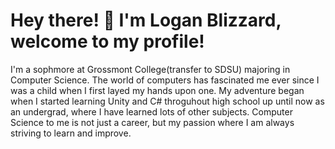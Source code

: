 # Hey there! 👋 I'm Logan Blizzard, welcome to my profile!
I'm a sophmore at Grossmont College(transfer to SDSU) majoring in Computer Science. The world of computers has fascinated me ever since I was a child when I first layed my hands upon one. My adventure began when I started learning Unity and C# throguhout high school up until now as an undergrad, where I have learned lots of other subjects. Computer Science to me is not just a career, but my passion where I am always striving to learn and improve.

<!--
**LoganBlizzard/LoganBlizzard** is a ✨ _special_ ✨ repository because its `README.md` (this file) appears on your GitHub profile.

Here are some ideas to get you started:

- 🔭 I’m currently working on ...
- 🌱 I’m currently learning ...
- 👯 I’m looking to collaborate on ...
- 🤔 I’m looking for help with ...
- 💬 Ask me about ...
- 📫 How to reach me: ...
- 😄 Pronouns: ...
- ⚡ Fun fact: ...
-->
